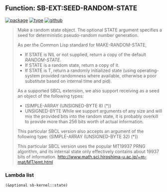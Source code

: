 ## Function: SB-EXT:SEED-RANDOM-STATE
[![package](https://img.shields.io/badge/Package-SB--EXT-5f9ea0.svg?style=social&colorA=999999)](../) [![type](https://img.shields.io/badge/Type-Function-5f9ea0.svg?style=social&colorA=999999)](../#function) [![github](https://img.shields.io/badge/GitHub-View_the_source-5f9ea0.svg?style=social&colorA=999999&logo=github)](https://github.com/sbcl/sbcl/blob/master/src/code/target-random.lisp/) 

> Make a random state object. The optional STATE argument specifies a seed
> for deterministic pseudo-random number generation.
> 
> As per the Common Lisp standard for MAKE-RANDOM-STATE,
> - If STATE is NIL or not supplied, return a copy of the default
> *RANDOM-STATE*.
> - If STATE is a random state, return a copy of it.
> - If STATE is T, return a randomly initialized state (using operating-system
> provided randomness where available, otherwise a poor substitute based on
> internal time and pid).
> 
> As a supported SBCL extension, we also support receiving as a seed an object
> of the following types:
> - (SIMPLE-ARRAY (UNSIGNED-BYTE 8) (*))
> - UNSIGNED-BYTE
> While we support arguments of any size and will mix the provided bits into
> the random state, it is probably overkill to provide more than 256 bits worth
> of actual information.
> 
> This particular SBCL version also accepts an argument of the following type:
> (SIMPLE-ARRAY (UNSIGNED-BYTE 32) (*))
> 
> This particular SBCL version uses the popular MT19937 PRNG algorithm, and its
> internal state only effectively contains about 19937 bits of information.
> http://www.math.sci.hiroshima-u.ac.jp/~m-mat/MT/emt.html

### Lambda list
```cl
(&optional sb-kernel::state)
```
